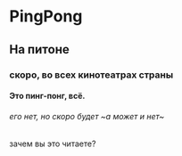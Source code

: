 # PingPong
## На питоне
### скоро, во всех кинотеатрах страны
#### Это пинг-понг, всё.
###### его нет, но скоро будет ~а может и нет~
зачем вы это читаете?
